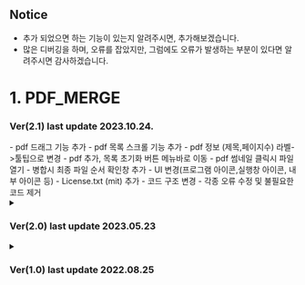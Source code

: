 ## Notice
- 추가 되었으면 하는 기능이 있는지 알려주시면, 추가해보겠습니다.
- 많은 디버깅을 하며, 오류를 잡았지만, 그럼에도 오류가 발생하는 부분이 있다면 알려주시면 감사하겠습니다.

# 1. PDF_MERGE

  <h3> Ver(2.1) last update 2023.10.24.</h3>
  - pdf 드래그 기능 추가 
  - pdf 목록 스크롤 기능 추가  
  - pdf 정보 (제목,페이지수) 라벨->툴팁으로 변경 
  - pdf 추가, 목록 초기화 버튼 메뉴바로 이동 
  - pdf 썸네일 클릭시 파일 열기 
  - 병합시 최종 파일 순서 확인창 추가 
  - UI 변경(프로그램 아이콘,실행창 아이콘, 내부 아이콘 등) 
  - License.txt (mit) 추가 
  - 코드 구조 변경 
  - 각종 오류 수정 및 불필요한 코드 제거 

  <details>
  <summary> <h3> Ver(2.0) last update 2023.05.23 </h3></summary>
  - pypdf2->pypdf4로 변경 <br>
  - gui프로그램 변경(tkinter -> pyqt5) <br>
  - pdf 정보 (제목,페이지수) 라벨 표시 <br>
  - pdf 썸네일 추가 <br>
  - UI 변경(up,down 버튼 등)
  - 각종 오류 수정 및 불필요한 코드제거 <br>
  </details>

  <details>
  <summary> <h3> Ver(1.0) last update 2022.08.25 </h3></summary>
  - tkinter 구현 <br>
  - 파일 (제목,페이지수) 라벨에 표기 <br>
  - 각종 오류 수정 및 불필요한 코드제거 <br>
  </details>
  

